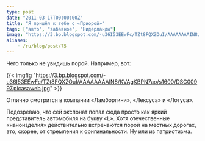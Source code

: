 ```yaml
---
type: post
date: "2011-03-17T00:00:00Z"
title: "Я пришёл к тебе с «Приорой»"
tags: ["авто", "забавное", "Нидерланды"]
image: "https://3.bp.blogspot.com/-u36I53EEwFc/TZt8FQXZOuI/AAAAAAAAIN8/KVAgKBPN7ao/s1600/DSC00997.picasaweb.jpg"
aliases:
    - /ru/blog/post/75
---
```


Чего только не увидишь порой. Например, вот:

{{< imgfig "https://3.bp.blogspot.com/-u36I53EEwFc/TZt8FQXZOuI/AAAAAAAAIN8/KVAgKBPN7ao/s1600/DSC00997.picasaweb.jpg" >}}

Отлично смотрится в компании «Ламборгини», «Лексуса» и «Лотуса».

<!--more-->

Подозреваю, что сей экспонат попал сюда просто как яркий представитель автомобиля на букву «L». Хотя отечественные «наноизделия» действительно встречаются порой на местных дорогах, это, скорее, от стремления к оригинальности. Ну или из патриотизма.
